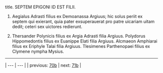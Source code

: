 title. SEPTEM EPIGONI ID EST FILII.



1. Aegialus Adrasti filius ex Demoanassa Argiuus; hic solus periit ex septem qui exierant, quia pater exsuperauerat pro patre uicariam uitam dedit; ceteri sex uictores redierunt.



2. Thersander Polynicis filius ex Argia Adrasti filia Argiuus. Polydorus Hippomedontis filius ex Euanippe Elati filia Argiuus. Alcmaeon Amphiarai filius ex Eriphyle Talai filia Argiuus. Tlesimenes Parthenopaei filius ex Clymene nympha Mysius.



---

| --- | --- |
| previous: [70b](../70b/) | next: [71b](../71b/) |